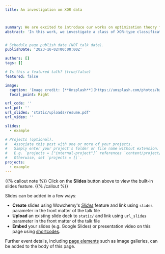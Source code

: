 ```yaml
---
title: An investigation on XOR data



summary: We are excited to introduce our works on optimization theory for XOR data.
abstract: 'In this work, we investigate a class of XOR-type classification tasks with label-flipping noises. We show that, under a certain condition on the sample complexity and signal-to-noise ratio, an over-parameterized ReLU CNN trained by gradient descent can achieve near Bayes-optimal accuracy. Moreover, we also establish a matching lower bound result showing that when the previous condition is not satisfied, the prediction accuracy of the obtained CNN is an absolute constant away from the Bayes-optimal rate. Our result demonstrates that CNNs have a remarkable capacity to efficiently learn XOR problems, even in the presence of highly correlated features.'


# Schedule page publish date (NOT talk date).
publishDate: '2023-10-02T00:00:00Z'

authors: []
tags: []

# Is this a featured talk? (true/false)
featured: false

image:
  caption: 'Image credit: [**Unsplash**](https://unsplash.com/photos/bzdhc5b3Bxs)'
  focal_point: Right

url_code: ''
url_pdf: ''
url_slides: 'static/uploads/resume.pdf'
url_video: ''

slides: 
  - example

# Projects (optional).
#   Associate this post with one or more of your projects.
#   Simply enter your project's folder or file name without extension.
#   E.g. `projects = ["internal-project"]` references `content/project/deep-learning/index.md`.
#   Otherwise, set `projects = []`.
projects:
  - example
---
```


{{% callout note %}}
Click on the **Slides** button above to view the built-in slides feature.
{{% /callout %}}

Slides can be added in a few ways:

- **Create** slides using Wowchemy's [_Slides_](https://wowchemy.com/docs/managing-content/#create-slides) feature and link using `slides` parameter in the front matter of the talk file
- **Upload** an existing slide deck to `static/` and link using `url_slides` parameter in the front matter of the talk file
- **Embed** your slides (e.g. Google Slides) or presentation video on this page using [shortcodes](https://wowchemy.com/docs/writing-markdown-latex/).

Further event details, including [page elements](https://wowchemy.com/docs/writing-markdown-latex/) such as image galleries, can be added to the body of this page.
